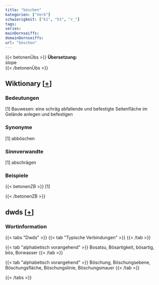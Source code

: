 ```yaml
---
title: "böschen"
kategorien: ["Verb"]
schwierigkeit: ["k1", "h1", "r_"]
tags:
series:
mainDornseiffs:
domainDornseiffs:
url: "böschen"
---
```


{{< betonenÜbs >}}
**Übersetzung:**  
slope  
{{< /betonenÜbs >}}

## Wiktionary [[+](https://de.wiktionary.org/wiki/böschen)]

### Bedeutungen
[1] Bauwesen: eine schräg abfallende und befestigte Seitenfläche im Gelände anlegen und befestigen  

### Synonyme
[1] abböschen  

### Sinnverwandte
[1] abschrägen  

### Beispiele
{{< betonenZB >}}
[1]  

{{< /betonenZB >}}


## dwds [[+](https://www.dwds.de/wb/böschen)]

### Wortinformation
{{< tabs "Dwds" >}}
{{< tab "Typische Verbindungen" >}}
{{< /tab >}}

{{< tab "alphabetisch vorangehend" >}}
Bosatsu, Bösartigkeit, bösartig, bös, Borwasser
{{< /tab >}}

{{< tab "alphabetisch vorangehend" >}}
Böschung, Böschungsebene, Böschungsfläche, Böschungslinie, Böschungsmauer
{{< /tab >}}

{{< /tabs >}}

